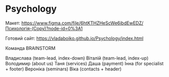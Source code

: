 # Psychology
Макет: https://www.figma.com/file/6htKTHZHeScWe6ibdEwEDZ/Психологія-(Copy)?node-id=0%3A1

Готовий сайт: https://vladaboiko.github.io/Psychology/index.html

Команда BRAINSTORM

Владислава (team-lead, index-down)
Віталій (team-lead, index-up)
Володимир (about us)
Таня (services)
Даша (payment)
Інна (for specialist + footer)
Вероніка (seminars)
Віка (contacts + header)
